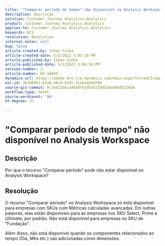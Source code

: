 ```yaml
---
title: '"Comparar período de tempo" não disponível no Analysis Workspace"'
description: Descrição
solution: Customer Journey Analytics,Analytics
product: Customer Journey Analytics,Analytics
applies-to: Customer Journey Analytics,Analytics
keywords: KCS
resolution: Resolution
internal-notes: null
bug: false
article-created-by: Ishan Sinha
article-created-date: 5/2/2022 3:03:10 PM
article-published-by: Ishan Sinha
article-published-date: 5/2/2022 3:04:34 PM
version-number: 2
article-number: KA-16604
dynamics-url: https://adobe-ent.crm.dynamics.com/main.aspx?forceUCI=1&pagetype=entityrecord&etn=knowledgearticle&id=f36f6bf9-28ca-ec11-a7b5-6045bd00dca1
exl-id: 3b3d6963-b7a6-48cd-b335-31ebed26d794
source-git-commit: 0c3e421beca46d9fe1952b1f98538a50697216a0
workflow-type: tm+mt
source-wordcount: '94'
ht-degree: 3%

---
```


# &quot;Comparar período de tempo&quot; não disponível no Analysis Workspace

## Descrição


Por que o recurso &quot;Comparar período&quot; pode não estar disponível no Analysis Workspace?


## Resolução


O recurso &quot;Comparar período&quot; no Analysis Workspace só está disponível para empresas com SKUs com Métricas calculadas avançadas. Em outras palavras, elas estão disponíveis para as empresas nos SKU Select, Prime e Ultimate, por padrão. Não está disponível para empresas no SKU de &quot;Fundação&quot;.

Além disso, não está disponível quando os componentes relacionados ao tempo (Dia, Mês etc.) são adicionadas como dimensões.
